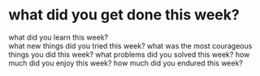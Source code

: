 # what did you get done this week?
what did you learn this week?  
what new things did you tried this week?
what was the most courageous things you did this week?
what problems did you solved this week?
how much did you enjoy this week?
how much did you endured this week?